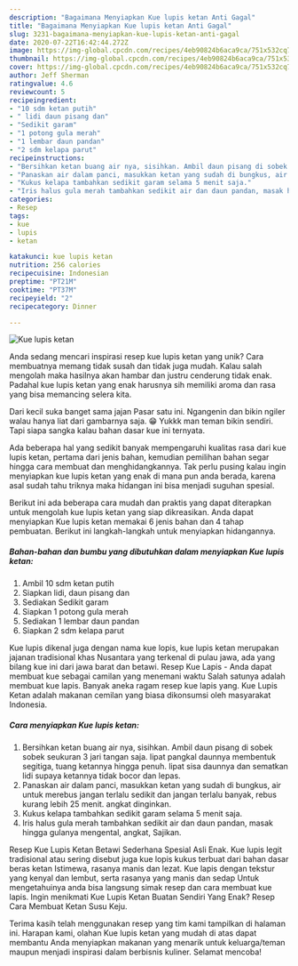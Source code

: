 ```yaml
---
description: "Bagaimana Menyiapkan Kue lupis ketan Anti Gagal"
title: "Bagaimana Menyiapkan Kue lupis ketan Anti Gagal"
slug: 3231-bagaimana-menyiapkan-kue-lupis-ketan-anti-gagal
date: 2020-07-22T16:42:44.272Z
image: https://img-global.cpcdn.com/recipes/4eb90824b6aca9ca/751x532cq70/kue-lupis-ketan-foto-resep-utama.jpg
thumbnail: https://img-global.cpcdn.com/recipes/4eb90824b6aca9ca/751x532cq70/kue-lupis-ketan-foto-resep-utama.jpg
cover: https://img-global.cpcdn.com/recipes/4eb90824b6aca9ca/751x532cq70/kue-lupis-ketan-foto-resep-utama.jpg
author: Jeff Sherman
ratingvalue: 4.6
reviewcount: 5
recipeingredient:
- "10 sdm ketan putih"
- " lidi daun pisang dan"
- "Sedikit garam"
- "1 potong gula merah"
- "1 lembar daun pandan"
- "2 sdm kelapa parut"
recipeinstructions:
- "Bersihkan ketan buang air nya, sisihkan. Ambil daun pisang di sobek sobek seukuran 3 jari tangan saja. lipat pangkal daunnya membentuk segitiga, tuang ketannya hingga penuh. lipat sisa daunnya dan sematkan lidi supaya ketannya tidak bocor dan lepas."
- "Panaskan air dalam panci, masukkan ketan yang sudah di bungkus, air untuk merebus jangan terlalu sedikit dan jangan terlalu banyak, rebus kurang lebih 25 menit. angkat dinginkan."
- "Kukus kelapa tambahkan sedikit garam selama 5 menit saja."
- "Iris halus gula merah tambahkan sedikit air dan daun pandan, masak hingga gulanya mengental, angkat, Sajikan."
categories:
- Resep
tags:
- kue
- lupis
- ketan

katakunci: kue lupis ketan 
nutrition: 256 calories
recipecuisine: Indonesian
preptime: "PT21M"
cooktime: "PT37M"
recipeyield: "2"
recipecategory: Dinner

---
```



![Kue lupis ketan](https://img-global.cpcdn.com/recipes/4eb90824b6aca9ca/751x532cq70/kue-lupis-ketan-foto-resep-utama.jpg)

Anda sedang mencari inspirasi resep kue lupis ketan yang unik? Cara membuatnya memang tidak susah dan tidak juga mudah. Kalau salah mengolah maka hasilnya akan hambar dan justru cenderung tidak enak. Padahal kue lupis ketan yang enak harusnya sih memiliki aroma dan rasa yang bisa memancing selera kita.

Dari kecil suka banget sama jajan Pasar satu ini. Ngangenin dan bikin ngiler walau hanya liat dari gambarnya saja. 😁 Yukkk man teman bikin sendiri. Tapi siapa sangka kalau bahan dasar kue ini ternyata.

Ada beberapa hal yang sedikit banyak mempengaruhi kualitas rasa dari kue lupis ketan, pertama dari jenis bahan, kemudian pemilihan bahan segar hingga cara membuat dan menghidangkannya. Tak perlu pusing kalau ingin menyiapkan kue lupis ketan yang enak di mana pun anda berada, karena asal sudah tahu triknya maka hidangan ini bisa menjadi suguhan spesial.


Berikut ini ada beberapa cara mudah dan praktis yang dapat diterapkan untuk mengolah kue lupis ketan yang siap dikreasikan. Anda dapat menyiapkan Kue lupis ketan memakai 6 jenis bahan dan 4 tahap pembuatan. Berikut ini langkah-langkah untuk menyiapkan hidangannya.

<!--inarticleads1-->

##### Bahan-bahan dan bumbu yang dibutuhkan dalam menyiapkan Kue lupis ketan:

1. Ambil 10 sdm ketan putih
1. Siapkan  lidi, daun pisang dan
1. Sediakan Sedikit garam
1. Siapkan 1 potong gula merah
1. Sediakan 1 lembar daun pandan
1. Siapkan 2 sdm kelapa parut


Kue lupis dikenal juga dengan nama kue lopis, kue lupis ketan merupakan jajanan tradisional khas Nusantara yang terkenal di pulau jawa, ada yang bilang kue ini dari jawa barat dan betawi. Resep Kue Lapis - Anda dapat membuat kue sebagai camilan yang menemani waktu Salah satunya adalah membuat kue lapis. Banyak aneka ragam resep kue lapis yang. Kue Lupis Ketan adalah makanan cemilan yang biasa dikonsumsi oleh masyarakat Indonesia. 

<!--inarticleads2-->

##### Cara menyiapkan Kue lupis ketan:

1. Bersihkan ketan buang air nya, sisihkan. Ambil daun pisang di sobek sobek seukuran 3 jari tangan saja. lipat pangkal daunnya membentuk segitiga, tuang ketannya hingga penuh. lipat sisa daunnya dan sematkan lidi supaya ketannya tidak bocor dan lepas.
1. Panaskan air dalam panci, masukkan ketan yang sudah di bungkus, air untuk merebus jangan terlalu sedikit dan jangan terlalu banyak, rebus kurang lebih 25 menit. angkat dinginkan.
1. Kukus kelapa tambahkan sedikit garam selama 5 menit saja.
1. Iris halus gula merah tambahkan sedikit air dan daun pandan, masak hingga gulanya mengental, angkat, Sajikan.


Resep Kue Lupis Ketan Betawi Sederhana Spesial Asli Enak. Kue lupis legit tradisional atau sering disebut juga kue lopis kukus terbuat dari bahan dasar beras ketan Istimewa, rasanya manis dan lezat. Kue lapis dengan tekstur yang kenyal dan lembut, serta rasanya yang manis dan sedap Untuk mengetahuinya anda bisa langsung simak resep dan cara membuat kue lapis. Ingin menikmati Kue Lupis Ketan Buatan Sendiri Yang Enak? Resep Cara Membuat Ketan Susu Keju. 

Terima kasih telah menggunakan resep yang tim kami tampilkan di halaman ini. Harapan kami, olahan Kue lupis ketan yang mudah di atas dapat membantu Anda menyiapkan makanan yang menarik untuk keluarga/teman maupun menjadi inspirasi dalam berbisnis kuliner. Selamat mencoba!
